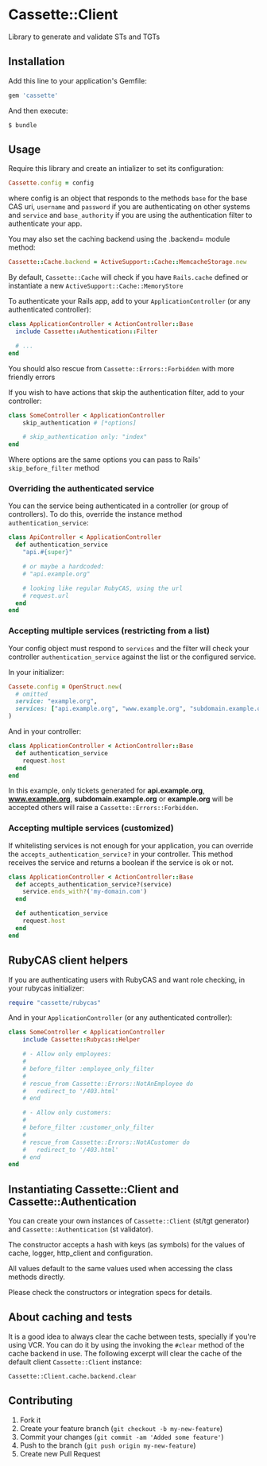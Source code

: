 # Cassette::Client

Library to generate and validate STs and TGTs

## Installation

Add this line to your application's Gemfile:

```ruby
gem 'cassette'
```

And then execute:

```shell
$ bundle
```

## Usage

Require this library and create an intializer to set its configuration:

```ruby
Cassette.config = config
```

where config is an object that responds to the methods `base` for the base CAS uri, `username` and `password` if you are authenticating on other systems and `service` and `base_authority` if you are using the authentication filter to authenticate your app.

You may also set the caching backend using the .backend= module method:

```ruby
Cassette::Cache.backend = ActiveSupport::Cache::MemcacheStorage.new
```

By default, `Cassette::Cache` will check if you have `Rails.cache` defined or instantiate a new `ActiveSupport::Cache::MemoryStore`

To authenticate your Rails app, add to your `ApplicationController` (or any authenticated controller):

```ruby
class ApplicationController < ActionController::Base
  include Cassette::Authentication::Filter

  # ...
end
```

You should also rescue from `Cassette::Errors::Forbidden` with more friendly errors

If you wish to have actions that skip the authentication filter, add to your controller:

```ruby
class SomeController < ApplicationController
    skip_authentication # [*options]

    # skip_authentication only: "index"
end
```

Where options are the same options you can pass to Rails' `skip_before_filter` method

### Overriding the authenticated service

You can the service being authenticated in a controller (or group of controllers). To do this, override the instance method `authentication_service`:

```ruby
class ApiController < ApplicationController
  def authentication_service
    "api.#{super}"

    # or maybe a hardcoded:
    # "api.example.org"

    # looking like regular RubyCAS, using the url
    # request.url
  end
end
```

### Accepting multiple services (restricting from a list)

Your config object must respond to `services` and the filter will check your controller `authentication_service` against the list or the configured service.

In your initializer:

```ruby
Cassete.config = OpenStruct.new(
  # omitted
  service: "example.org",
  services: ["api.example.org", "www.example.org", "subdomain.example.org"]
)
```

And in your controller:

```ruby
class ApplicationController < ActionController::Base
  def authentication_service
    request.host
  end
end
```

In this example, only tickets generated for __api.example.org__, __www.example.org__, __subdomain.example.org__ or __example.org__ will be accepted others will raise a `Cassette::Errors::Forbidden`.

### Accepting multiple services (customized)

If whitelisting services is not enough for your application, you can override the `accepts_authentication_service?` in your controller.
This method receives the service and returns a boolean if the service is ok or not.

```ruby
class ApplicationController < ActionController::Base
  def accepts_authentication_service?(service)
    service.ends_with?('my-domain.com')
  end

  def authentication_service
    request.host
  end
end
```

## RubyCAS client helpers


If you are authenticating users with RubyCAS and want role checking, in your rubycas initializer:

```ruby
require "cassette/rubycas"
```

And in your `ApplicationController` (or any authenticated controller):

```ruby
class SomeController < ApplicationController
    include Cassette::Rubycas::Helper

    # - Allow only employees:
    #
    # before_filter :employee_only_filter
    #
    # rescue_from Cassette::Errors::NotAnEmployee do
    #   redirect_to '/403.html'
    # end

    # - Allow only customers:
    #
    # before_filter :customer_only_filter
    #
    # rescue_from Cassette::Errors::NotACustomer do
    #   redirect_to '/403.html'
    # end
end
```

## Instantiating Cassette::Client and Cassette::Authentication

You can create your own instances of `Cassette::Client` (st/tgt generator) and `Cassette::Authentication` (st validator).

The constructor accepts a hash with keys (as symbols) for the values of cache, logger, http_client and configuration.

All values default to the same values used when accessing the class methods directly.

Please check the constructors or integration specs for details.

## About caching and tests

It is a good idea to always clear the cache between tests, specially if you're
using VCR. You can do it by using the invoking the `#clear` method of the cache
backend in use. The following excerpt will clear the cache of the default client
`Cassette::Client` instance:

```
Cassette::Client.cache.backend.clear
```

## Contributing

1. Fork it
2. Create your feature branch (`git checkout -b my-new-feature`)
3. Commit your changes (`git commit -am 'Added some feature'`)
4. Push to the branch (`git push origin my-new-feature`)
5. Create new Pull Request
